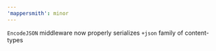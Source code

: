 ```yaml
---
'mappersmith': minor
---
```


`EncodeJSON` middleware now properly serializes `+json` family of content-types
